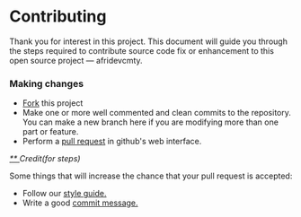 Contributing
============
Thank you for interest in this project. This document will guide you through the steps required to contribute source code fix or enhancement to this open source project &mdash; afridevcmty.

### Making changes
* [Fork](http://help.github.com/forking/) this project
* Make one or more well commented and clean commits to the repository. You can make a new branch here if you are modifying more than one part or feature.
* Perform a [pull request](http://help.github.com/pull-requests/) in github's web interface.

_[** ](http://stackoverflow.com/questions/4384776/how-do-i-contribute-to-others-code-in-github)Credit(for steps)_

Some things that will increase the chance that your pull request is accepted:

* Follow our [style guide.](https://github.com/nadjetey/ruby-style-guide)
* Write a good [commit message.](http://tbaggery.com/2008/04/19/a-note-about-git-commit-messages.html)